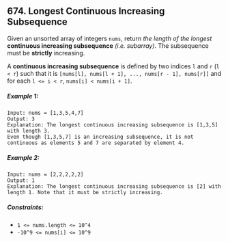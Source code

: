 ## 674. Longest Continuous Increasing Subsequence
Given an unsorted array of integers ```nums```, return *the length of the longest* **continuous increasing subsequence** *(i.e. subarray)*. The subsequence must be **strictly** increasing.

A **continuous increasing subsequence** is defined by two indices ```l``` and ```r``` (```l < r```) such that it is ```[nums[l], nums[l + 1], ..., nums[r - 1], nums[r]]``` and for each ```l <= i < r```, ```nums[i] < nums[i + 1]```.

##### Example 1:
```
Input: nums = [1,3,5,4,7]
Output: 3
Explanation: The longest continuous increasing subsequence is [1,3,5] with length 3.
Even though [1,3,5,7] is an increasing subsequence, it is not continuous as elements 5 and 7 are separated by element 4.
```
##### Example 2:
```
Input: nums = [2,2,2,2,2]
Output: 1
Explanation: The longest continuous increasing subsequence is [2] with length 1. Note that it must be strictly increasing.
```

##### Constraints:

* ```1 <= nums.length <= 10^4```
* ```-10^9 <= nums[i] <= 10^9```
